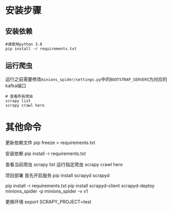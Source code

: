 # 安装步骤

## 安装依赖

```
#请使用python 3.8
pip install -r requirements.txt
```

## 运行爬虫

运行之前需要修改`minions_spider/settings.py`中的`BOOTSTRAP_SERVERS`为对应的kafka端口

```
# 查看所有爬虫
scrapy list
scrapy crawl hero
```

# 其他命令

更新依赖文件
pip freeze > requirements.txt

安装依赖
pip install -r requirements.txt

查看当前爬虫
scrapy list
运行指定爬虫
scrapy crawl hero

项目部署
首先开启服务
pip install scrapyd
scrapyd

pip install -r requirements.txt
pip install scrapyd-client
scrapyd-deploy minions_spider -p minions_spider -v v1

更换环境
export SCRAPY_PROJECT=test


